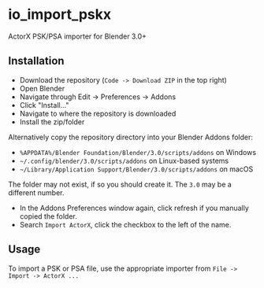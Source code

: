 # io_import_pskx

ActorX PSK/PSA importer for Blender 3.0+

## Installation

- Download the repository (`Code -> Download ZIP` in the top right)
- Open Blender
- Navigate through Edit -> Preferences -> Addons
- Click "Install..."
- Navigate to where the repository is downloaded
- Install the zip/folder

Alternatively copy the repository directory into your Blender Addons folder:

- `%APPDATA%/Blender Foundation/Blender/3.0/scripts/addons` on Windows
- `~/.config/blender/3.0/scripts/addons` on Linux-based systems
- `~/Library/Application Support/Blender/3.0/scripts/addons` on macOS

The folder may not exist, if so you should create it. The `3.0` may be a different number. 

- In the Addons Preferences window again, click refresh if you manually copied the folder.
- Search `Import ActorX`, click the checkbox to the left of the name.

## Usage

To import a PSK or PSA file, use the appropriate importer from `File -> Import -> ActorX ...`
